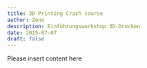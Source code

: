```yaml
---
title: 3D Printing Crash course
author: Zeno
description: Einführungsworkshop 3D-Drucken 
date: 2015-07-07
draft: false
---
```


Please insert content here
